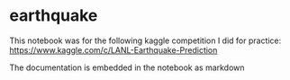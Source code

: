 # earthquake

This notebook was for the following kaggle competition I did for practice: https://www.kaggle.com/c/LANL-Earthquake-Prediction

The documentation is embedded in the notebook as markdown
